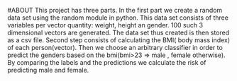 #ABOUT
This project has three parts.
In the first part we create a random data set using the random module in python. This data set consists of three variables per vector quantity: weight, height an gender. 100 such 3 dimensional vectors are generated.
The data set thus created is then stored as a csv file.
Second step consists of calculating the BMI( body mass index) of each person(vector). 
Then we choose an arbitrary classifier in order to predict the genders based on the bmi(bmi>23 => male , female otherwise).
By comparing the labels and the predictions we calculate the risk of predicting male and female.
